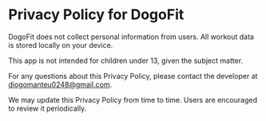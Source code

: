 ﻿# Privacy Policy for DogoFit

DogoFit does not collect personal information from users. All workout data is stored locally on your device.

This app is not intended for children under 13, given the subject matter.

For any questions about this Privacy Policy, please contact the developer at diogomanteu0248@gmail.com.

We may update this Privacy Policy from time to time. Users are encouraged to review it periodically.
